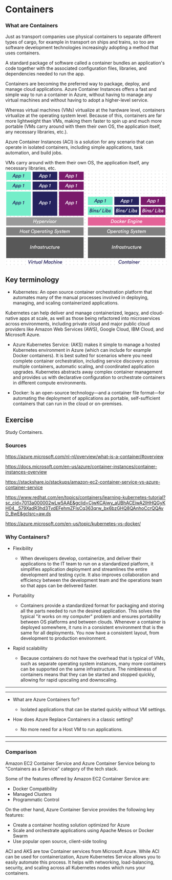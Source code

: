 # Containers


### What are Containers 

Just as transport companies use physical containers to separate different types of cargo, for example in transport on ships and trains, so too are software development technologies increasingly adopting a method that uses containers.

A standard package of software called a container bundles an application's code together with the associated configuration files, libraries, and dependencies needed to run the app. 

Containers are becoming the preferred way to package, deploy, and manage cloud applications. Azure Container Instances offers a fast and simple way to run a container in Azure, without having to manage any virtual machines and without having to adopt a higher-level service.

Whereas virtual machines (VMs) virtualize at the hardware level, containers virtualize at the operating system level. Because of this, containers are far more lightweight than VMs, making them faster to spin up and much more portable (VMs carry around with them their own OS, the application itself, any necessary libraries, etc.).

Azure Container Instances (ACI) is a solution for any scenario that can operate in isolated containers, including simple applications, task automation, and build jobs. 

VMs carry around with them their own OS, the application itself, any necessary libraries, etc.
![screenshot](../00_includes/azureweek3/azz14.png)

## Key terminology

- Kubernetes: An open source container orchestration platform that automates many of the manual processes involved in deploying, managing, and scaling containerized applications.

Kubernetes can help deliver and manage containerized, legacy, and cloud-native apps at scale, as well as those being refactored into microservices across environments, including private cloud and major public cloud providers like Amazon Web Services (AWS), Google Cloud, IBM Cloud, and Microsoft Azure.

- Azure Kubernetes Service:  (AKS) makes it simple to manage a hosted Kubernetes environment in Azure (which can include for example Docker containers). It is best suited for scenarios where you need complete container orchestration, including service discovery across multiple containers, automatic scaling, and coordinated application upgrades. Kubernetes abstracts away complex container management and provides us with declarative configuration to orchestrate containers in different compute environments.

- Docker: Is an open-source technology—and a container file format—for automating the deployment of applications as portable, self-sufficient containers that can run in the cloud or on-premises.

## Exercise
 
 Study Containers.


### Sources

https://azure.microsoft.com/nl-nl/overview/what-is-a-container/#overview


https://docs.microsoft.com/en-us/azure/container-instances/container-instances-overview

https://stackshare.io/stackups/amazon-ec2-container-service-vs-azure-container-service

https://www.redhat.com/en/topics/containers/learning-kubernetes-tutorial?sc_cid=7013a000002wLw5AAE&gclid=CjwKCAjwy_aUBhACEiwA2IHHQGyKH04__579XadR3hd3TvdEFehmZFIsCq363qrw_bx6bzGHQ8QAnhoCcrQQAvD_BwE&gclsrc=aw.ds

https://azure.microsoft.com/en-us/topic/kubernetes-vs-docker/

### Why Containers?

- Flexibility

  - When developers develop, containerize, and deliver their applications to the IT team to run on a standardized platform, it simplifies application deployment and streamlines the entire development and testing cycle. It also improves collaboration and efficiency between the development team and the operations team so that apps can be delivered faster.


- Portability

  - Containers provide a standardized format for packaging and storing all the parts needed to run the desired application. This solves the typical "it works on my computer" problem and ensures portability between OS platforms and between clouds. Whenever a container is deployed somewhere, it runs in a consistent environment that is the same for all deployments. You now have a consistent layout, from development to production environment.

- Rapid scalability

  - Because containers do not have the overhead that is typical of VMs, such as separate operating system instances, many more containers can be supported on the same infrastructure. The nimbleness of containers means that they can be started and stopped quickly, allowing for rapid upscaling and downscaling.


---
---

- What are Azure Containers for?

  - Isolated applications that can be started quickly without VM settings.

- How does Azure Replace Containers in a classic setting?

  - No more need for a Host VM to run applications.
---
---

  ### Comparison


Amazon EC2 Container Service and Azure Container Service belong to "Containers as a Service" category of the tech stack.

Some of the features offered by Amazon EC2 Container Service are:

- Docker Compatibility
- Managed Clusters
- Programmatic Control

On the other hand, Azure Container Service provides the following key features:

- Create a container hosting solution optimized for Azure
- Scale and orchestrate applications using Apache Mesos or Docker Swarm
- Use popular open source, client-side tooling


ACI and AKS are tow Container services from Microsoft Azure.
While ACI can be used for containerization, Azure Kubernetes Service allows you to easily automate this process. It helps with networking, load-balancing, security, and scaling across all Kubernetes nodes which runs your containers.